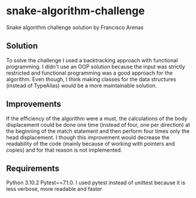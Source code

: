 # snake-algorithm-challenge
Snake algorithm challenge solution by Francisco Arenas

## Solution
To solve the challenge I used a backtracking approach with functional programming. I didn't use an OOP solution because the input was strictly restricted and functional programming was a good approach for the algorithm. Even though, I think making classes for the data structures (instead of TypeAlias) would be a more maintainable solution.

## Improvements
If the efficiency of the algorithm were a must, the calculations of the body displacement could be done one time (instead of four, one per direction) at the beginning of the match statement  and then perform four times only the head displacement. I though this improvement would decrease the readability of the code (mainly because of working with pointers and copies) and for that reason is not implemented.

## Requirements
Python 3.10.2
Pytest==7.1.0. I used pytest instead of unittest because it is less verbose, more readable and faster

